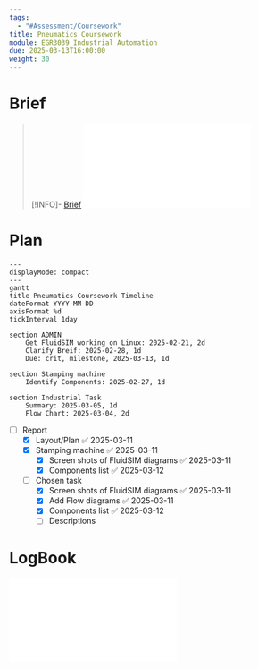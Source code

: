 ```yaml
---
tags:
  - "#Assessment/Coursework"
title: Pneumatics Coursework
module: EGR3039 Industrial Automation
due: 2025-03-13T16:00:00
weight: 30
---
```


# Brief

> [!INFO]- [Brief](Projects/Uni%20Projects/Industrial%20Automation/Assessments/Pneumatics%20Coursework/Brief.md)
> ![Brief](Projects/Uni%20Projects/Industrial%20Automation/Assessments/Pneumatics%20Coursework/Brief.md)

# Plan

```mermaid
---
displayMode: compact
---
gantt
title Pneumatics Coursework Timeline
dateFormat YYYY-MM-DD
axisFormat %d
tickInterval 1day

section ADMIN
	Get FluidSIM working on Linux: 2025-02-21, 2d
	Clarify Breif: 2025-02-28, 1d
	Due: crit, milestone, 2025-03-13, 1d

section Stamping machine
	Identify Components: 2025-02-27, 1d

section Industrial Task
	Summary: 2025-03-05, 1d
	Flow Chart: 2025-03-04, 2d
```

- [ ] Report
	- [x] Layout/Plan ✅ 2025-03-11
	- [x] Stamping machine ✅ 2025-03-11
		- [x] Screen shots of FluidSIM diagrams ✅ 2025-03-11
		- [x] Components list ✅ 2025-03-12
	- [ ] Chosen task
		- [x] Screen shots of FluidSIM diagrams ✅ 2025-03-11
		- [x] Add Flow diagrams ✅ 2025-03-11
		- [x] Components list ✅ 2025-03-12
		- [ ] Descriptions

# LogBook

![LogBook](Projects/Uni%20Projects/Industrial%20Automation/Assessments/Pneumatics%20Coursework/Notes/LogBook.md)
